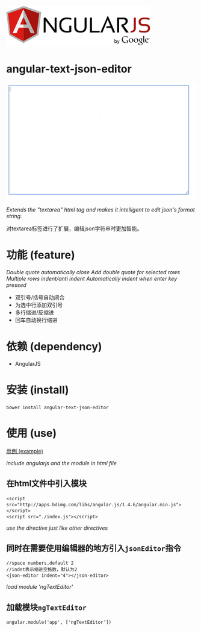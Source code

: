 ![logo](/angularjs.png)  

# angular-text-json-editor
![gif](/show.gif)

*Extends the "textarea" html tag and makes it intelligent to edit json's format string.*

对textarea标签进行了扩展，编辑json字符串时更加智能。

# 功能 (feature)
*Double quote automatically close*
*Add double quote for selected rows*
*Multiple rows indent/anti indent*
*Automatically indent when enter key pressed*

* 双引号/括号自动闭合
* 为选中行添加双引号
* 多行缩进/反缩进
* 回车自动换行缩进

# 依赖 (dependency)
* AngularJS

# 安装 (install)
`bower install angular-text-json-editor`

# 使用 (use)
[示例 (example)](/example.html)

*include angularjs and the module in html file*

## 在html文件中引入模块   

    <script src="http://apps.bdimg.com/libs/angular.js/1.4.6/angular.min.js"></script>
    <script src="./index.js"></script>

*use the directive just like other directives*

## 同时在需要使用编辑器的地方引入`jsonEditor`指令  

    //space numbers,default 2
    //indet表示缩进空格数，默认为2  
    <json-editor indent="4"></json-editor>

*load module 'ngTextEditor'*

## 加载模块`ngTextEditor`  

    angular.module('app', ['ngTextEditor'])
